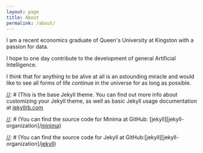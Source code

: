 ```yaml
---
layout: page
title: About
permalink: /about/
---
```


I am a recent economics graduate of Queen's University at Kingston with a passion for data.

I hope to one day contribute to the development of general Artificial Intelligence.

I think that for anything to be alive at all is an astounding miracle and would like to see all forms of life continue in the universe for as long as possible.

[//]: # (This is the base Jekyll theme. You can find out more info about customizing your Jekyll theme, as well as basic Jekyll usage documentation at [jekyllrb.com](https://jekyllrb.com/)

[//]: # (You can find the source code for Minima at GitHub: [jekyll][jekyll-organization]/[minima](https://github.com/jekyll/minima))

[//]: # (You can find the source code for Jekyll at GitHub:[jekyll][jekyll-organization]/[jekyll](https://github.com/jekyll/jekyll))

[//]: # ([jekyll-organization]: https://github.com/jekyll)

